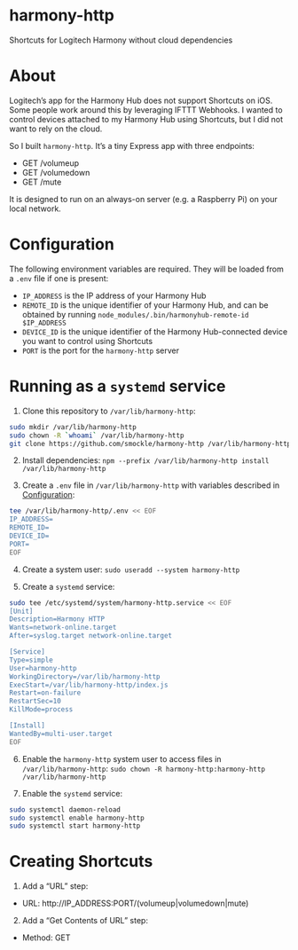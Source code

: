 # harmony-http

Shortcuts for Logitech Harmony without cloud dependencies

# About

Logitech’s app for the Harmony Hub does not support Shortcuts on iOS. Some people work around this by leveraging IFTTT Webhooks. I wanted to control devices attached to my Harmony Hub using Shortcuts, but I did not want to rely on the cloud.

So I built `harmony-http`. It’s a tiny Express app with three endpoints:

- GET /volumeup
- GET /volumedown
- GET /mute

It is designed to run on an always-on server (e.g. a Raspberry Pi) on your local network.

# Configuration

The following environment variables are required. They will be loaded from a `.env` file if one is present:

- `IP_ADDRESS` is the IP address of your Harmony Hub
- `REMOTE_ID` is the unique identifier of your Harmony Hub, and can be obtained by running `node_modules/.bin/harmonyhub-remote-id $IP_ADDRESS`
- `DEVICE_ID` is the unique identifier of the Harmony Hub-connected device you want to control using Shortcuts
- `PORT` is the port for the `harmony-http` server

# Running as a `systemd` service

1. Clone this repository to `/var/lib/harmony-http`:

```Bash
sudo mkdir /var/lib/harmony-http
sudo chown -R `whoami` /var/lib/harmony-http
git clone https://github.com/smockle/harmony-http /var/lib/harmony-http
```

2. Install dependencies: `npm --prefix /var/lib/harmony-http install /var/lib/harmony-http`

3. Create a `.env` file in `/var/lib/harmony-http` with variables described in [Configuration](#Configuration):

```Bash
tee /var/lib/harmony-http/.env << EOF
IP_ADDRESS=
REMOTE_ID=
DEVICE_ID=
PORT=
EOF
```

4. Create a system user: `sudo useradd --system harmony-http`

5. Create a `systemd` service:

```Bash
sudo tee /etc/systemd/system/harmony-http.service << EOF
[Unit]
Description=Harmony HTTP
Wants=network-online.target
After=syslog.target network-online.target

[Service]
Type=simple
User=harmony-http
WorkingDirectory=/var/lib/harmony-http
ExecStart=/var/lib/harmony-http/index.js
Restart=on-failure
RestartSec=10
KillMode=process

[Install]
WantedBy=multi-user.target
EOF
```

6. Enable the `harmony-http` system user to access files in `/var/lib/harmony-http`: `sudo chown -R harmony-http:harmony-http /var/lib/harmony-http`

7. Enable the `systemd` service:

```Bash
sudo systemctl daemon-reload
sudo systemctl enable harmony-http
sudo systemctl start harmony-http
```

# Creating Shortcuts

1. Add a “URL” step:

- URL: http://IP_ADDRESS:PORT/(volumeup|volumedown|mute)

2. Add a “Get Contents of URL” step:

- Method: GET
